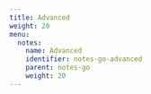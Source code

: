 ```yaml
---
title: Advanced
weight: 20
menu:
  notes:
    name: Advanced
    identifier: notes-go-advanced
    parent: notes-go
    weight: 20
---
```

